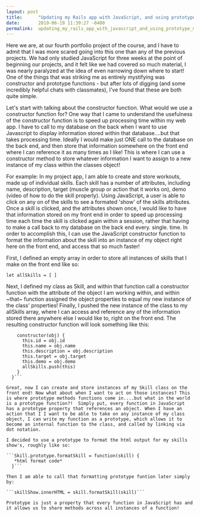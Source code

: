 ```yaml
---
layout: post
title:      "Updating my Rails app with JavaScript, and using prototype methods"
date:       2019-06-19 11:39:27 -0400
permalink:  updating_my_rails_app_with_javascript_and_using_prototype_methods
---
```



Here we are, at our fourth portfolio project of the course, and I have to admit that I was more scared going into this one than any of the previous projects. We had only studied JavaScript for three weeks at the point of beginning our projects, and it felt like we had covered so much material, I was nearly paralyzed at the idea of even narrowing down where to start! One of the things that was striking me as entirely mystifying was constructor and prototype functions - but after lots of digging (and some incredibly helpful chats with classmates), I've found that these are both quite simple. 

Let's start with talking about the constructor function. What would we use a constructor function for? One way that I came to understand the usefulness of the constructor function is to speed up processing time within my web app. I have to call to my database on the back when I want to use Javascript to display information stored within that database....but that takes processing time. Ideally I would make just ONE call to the database on the back end, and then store that information somewhere on the front end where I can reference it as many times as I like! This is where I can use a constructor method to store whatever information I want to assign to a new instance of my class within the classes object! 

For example: 
In my project app, I am able to create and store workouts, made up of individual skills. Each skill has a number of attributes, including name, description, target (muscle group or action that it works on), demo (video of how to do the skill properly). Using JavaScript, a user is able to click on any on of the skills to see a formated 'show' of the skills attributes. Once a skill is clicked, and the attributes shown once, I would like to have that information stored on my front end in order to speed up processing time each time the skill is clicked again within a session, rather that having to make a call back to my database on the back end every. single. time.  In order to accomplish this, I can use the JavaScript constructor function to format the information about the skill into an instance of my object right here on the front end, and access that so much faster! 

First, I defined an empty array in order to store all instances of skills that I make on the front end like so: 

 ```let allSkills = [ ]```

Next, I defined my class as Skill, and within that function call a constructor function with the attribute of the object I am working within, and within ~that~ function assigned the object properties to equal my new instance of the class' properties! Finally, I pushed the new instance of the class to my allSkills array, where I can access and reference any of the information stored there anywhere else I would like to, right on the front end. The resulting constructor function will look something like this: 

```class Skill {
    constructor(obj) {
      this.id = obj.id
      this.name = obj.name
      this.description = obj.description
      this.target = obj.target
      this.demo = obj.demo
      allSkills.push(this)
    }
  }```
	
Great, now I can create and store instances of my Skill class on the front end! Now what about when I want to act on those instances? This is where prototype methods functions come in....but what in the world is a prototype function?!  Simply put, every function in JavaScript has a prototype property that references an object. When I have an action that I I want to be able to take on any instance of my class object, I can write my function as a prototype, which allows it to become an internal function to the class, and called by linking via dot notation. 
	
I decided to use a prototype to format the html output for my skills show's, roughly like so:
	
```Skill.prototype.formatSkill = function(skill) {
   *html format code*
  }```
	
Then I am able to call that formatting prototype funtion later simply by:
	
```skillShow.innerHTML = skill.formatSkill(skill)```
	
Prototype is just a property that every function in JavaScript has and it allows us to share methods across all instances of a function!
	

